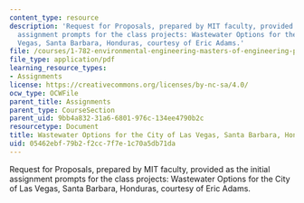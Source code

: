 ```yaml
---
content_type: resource
description: 'Request for Proposals, prepared by MIT faculty, provided as the initial
  assignment prompts for the class projects: Wastewater Options for the City of Las
  Vegas, Santa Barbara, Honduras, courtesy of Eric Adams.'
file: /courses/1-782-environmental-engineering-masters-of-engineering-project-fall-2007-spring-2008/05462ebf79b2f2cc7f7e1c70a5db71da_honduras_rfp.pdf
file_type: application/pdf
learning_resource_types:
- Assignments
license: https://creativecommons.org/licenses/by-nc-sa/4.0/
ocw_type: OCWFile
parent_title: Assignments
parent_type: CourseSection
parent_uid: 9bb4a832-31a6-6801-976c-134ee4790b2c
resourcetype: Document
title: Wastewater Options for the City of Las Vegas, Santa Barbara, Honduras
uid: 05462ebf-79b2-f2cc-7f7e-1c70a5db71da
---
```

Request for Proposals, prepared by MIT faculty, provided as the initial assignment prompts for the class projects: Wastewater Options for the City of Las Vegas, Santa Barbara, Honduras, courtesy of Eric Adams.